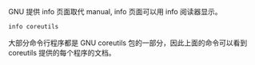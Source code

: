 GNU 提供 info 页面取代 manual, info 页面可以用 info 阅读器显示。


```bash
info coreutils
```


大部分命令行程序都是 GNU coreutils 包的一部分，因此上面的命令可以看到 coreutils 提供的每个程序的文档。